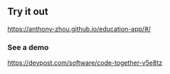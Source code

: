 ## Try it out
https://anthony-zhou.github.io/education-app/#/
### See a demo
https://devpost.com/software/code-together-v5e8tz
